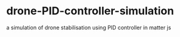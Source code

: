 # drone-PID-controller-simulation
a simulation of drone stabilisation using PID controller in matter js
